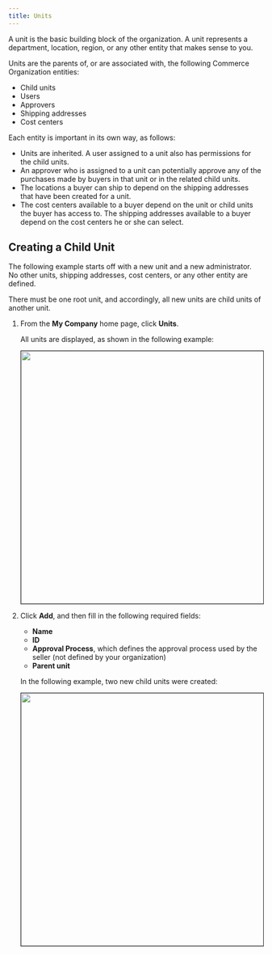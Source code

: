 ```yaml
---
title: Units
---
```


A unit is the basic building block of the organization. A unit represents a department, location, region, or any other entity that makes sense to you.

Units are the parents of, or are associated with, the following Commerce Organization entities:

- Child units
- Users
- Approvers
- Shipping addresses
- Cost centers

Each entity is important in its own way, as follows:

- Units are inherited. A user assigned to a unit also has permissions for the child units.
- An approver who is assigned to a unit can potentially approve any of the purchases made by buyers in that unit or in the related child units.
- The locations a buyer can ship to depend on the shipping addresses that have been created for a unit.
- The cost centers available to a buyer depend on the unit or child units the buyer has access to. The shipping addresses available to a buyer depend on the cost centers he or she can select.

## Creating a Child Unit

The following example starts off with a new unit and a new administrator. No other units, shipping addresses, cost centers, or any other entity are defined.

There must be one root unit, and accordingly, all new units are child units of another unit.

1. From the **My Company** home page, click **Units**.

   All units are displayed, as shown in the following example:

   <img src="{{ site.baseurl }}/assets/images/commerceorg/allunits-rootonly.png" alt="" width="500" border="1px" />

2. Click **Add**, and then fill in the following required fields:

   - **Name**
   - **ID**
   - **Approval Process**, which defines the approval process used by the seller (not defined by your organization)
   - **Parent unit**

   In the following example, two new child units were created:

   <img src="{{ site.baseurl }}/assets/images/commerceorg/allunits-2unitscreated.png" alt="" width="500" border="1px" />
